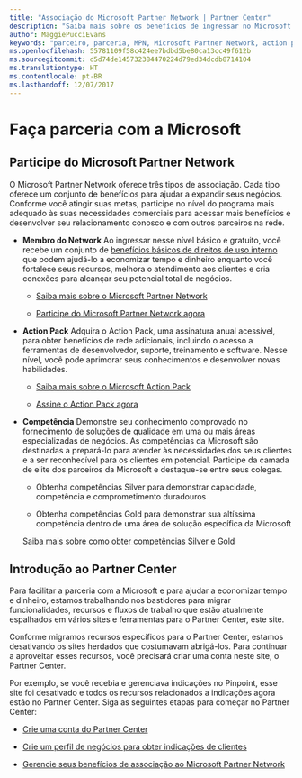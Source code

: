 ```yaml
---
title: "Associação do Microsoft Partner Network | Partner Center"
description: "Saiba mais sobre os benefícios de ingressar no Microsoft Partner Network."
author: MaggiePucciEvans
keywords: "parceiro, parceria, MPN, Microsoft Partner Network, action pack, MAPS, assinatura do action pack, benefícios, benefícios do MPN, associação"
ms.openlocfilehash: 55781109f58c424ee7bdbd5be80ca13cc49f612b
ms.sourcegitcommit: d5d74de145732384470224d79ed34dcdb8714104
ms.translationtype: HT
ms.contentlocale: pt-BR
ms.lasthandoff: 12/07/2017
---
```

# <a name="partner-with-microsoft"></a>Faça parceria com a Microsoft

## <a name="join-the-microsoft-partner-network"></a>Participe do Microsoft Partner Network

O Microsoft Partner Network oferece três tipos de associação. Cada tipo oferece um conjunto de benefícios para ajudar a expandir seus negócios. Conforme você atingir suas metas, participe no nível do programa mais adequado às suas necessidades comerciais para acessar mais benefícios e desenvolver seu relacionamento conosco e com outros parceiros na rede.

-   **Membro do Network** Ao ingressar nesse nível básico e gratuito, você recebe um conjunto de [benefícios básicos de direitos de uso interno](https://partner.microsoft.com/membership/core-benefits) que podem ajudá-lo a economizar tempo e dinheiro enquanto você fortalece seus recursos, melhora o atendimento aos clientes e cria conexões para alcançar seu potencial total de negócios.

    -   [Saiba mais sobre o Microsoft Partner Network](https://partner.microsoft.com/membership/how-it-works)

    -   [Participe do Microsoft Partner Network agora](https://partners.microsoft.com/PartnerProgram/simplifiedenrollment.aspx)

-   **Action Pack** Adquira o Action Pack, uma assinatura anual acessível, para obter benefícios de rede adicionais, incluindo o acesso a ferramentas de desenvolvedor, suporte, treinamento e software. Nesse nível, você pode aprimorar seus conhecimentos e desenvolver novas habilidades.

    -   [Saiba mais sobre o Microsoft Action Pack](https://partner.microsoft.com/membership/action-pack)

    -   [Assine o Action Pack agora](mpn-get-action-pack.md)

-   **Competência** Demonstre seu conhecimento comprovado no fornecimento de soluções de qualidade em uma ou mais áreas especializadas de negócios. As competências da Microsoft são destinadas a prepará-lo para atender às necessidades dos seus clientes e a ser reconhecível para os clientes em potencial. Participe da camada de elite dos parceiros da Microsoft e destaque-se entre seus colegas.

    -   Obtenha competências Silver para demonstrar capacidade, competência e comprometimento duradouros

    -   Obtenha competências Gold para demonstrar sua altíssima competência dentro de uma área de solução específica da Microsoft

    [Saiba mais sobre como obter competências Silver e Gold](https://partner.microsoft.com/membership/competencies)

   
## <a name="get-started-with-partner-center"></a>Introdução ao Partner Center

Para facilitar a parceria com a Microsoft e para ajudar a economizar tempo e dinheiro, estamos trabalhando nos bastidores para migrar funcionalidades, recursos e fluxos de trabalho que estão atualmente espalhados em vários sites e ferramentas para o Partner Center, este site. 

Conforme migramos recursos específicos para o Partner Center, estamos desativando os sites herdados que costumavam abrigá-los. Para continuar a aproveitar esses recursos, você precisará criar uma conta neste site, o Partner Center. 

Por exemplo, se você recebia e gerenciava indicações no Pinpoint, esse site foi desativado e todos os recursos relacionados a indicações agora estão no Partner Center. Siga as seguintes etapas para começar no Partner Center:   

-   [Crie uma conta do Partner Center](mpn-create-a-partner-center-account.md)

-   [Crie um perfil de negócios para obter indicações de clientes](create-a-marketing-profile.md)

-   [Gerencie seus benefícios de associação ao Microsoft Partner Network](manage-your-partner-network-benefits.md)

